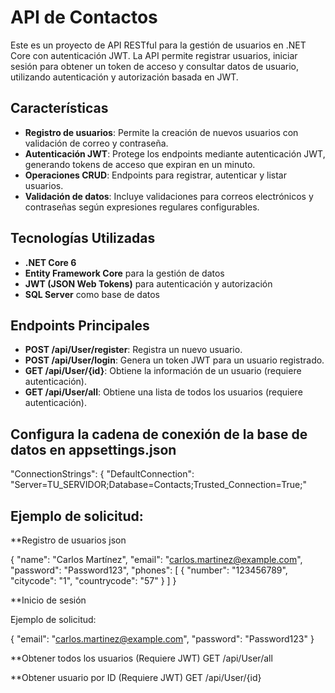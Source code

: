 # API de Contactos

Este es un proyecto de API RESTful para la gestión de usuarios en .NET Core con autenticación JWT. La API permite registrar usuarios, iniciar sesión para obtener un token de acceso y consultar datos de usuario, utilizando autenticación y autorización basada en JWT.

## Características

- **Registro de usuarios**: Permite la creación de nuevos usuarios con validación de correo y contraseña.
- **Autenticación JWT**: Protege los endpoints mediante autenticación JWT, generando tokens de acceso que expiran en un minuto.
- **Operaciones CRUD**: Endpoints para registrar, autenticar y listar usuarios.
- **Validación de datos**: Incluye validaciones para correos electrónicos y contraseñas según expresiones regulares configurables.

## Tecnologías Utilizadas

- **.NET Core 6**
- **Entity Framework Core** para la gestión de datos
- **JWT (JSON Web Tokens)** para autenticación y autorización
- **SQL Server** como base de datos

## Endpoints Principales

- **POST /api/User/register**: Registra un nuevo usuario.
- **POST /api/User/login**: Genera un token JWT para un usuario registrado.
- **GET /api/User/{id}**: Obtiene la información de un usuario (requiere autenticación).
- **GET /api/User/all**: Obtiene una lista de todos los usuarios (requiere autenticación).

## Configura la cadena de conexión de la base de datos en appsettings.json

  "ConnectionStrings": {
    "DefaultConnection": "Server=TU_SERVIDOR;Database=Contacts;Trusted_Connection=True;"


## Ejemplo de solicitud:

**Registro de usuarios
json

{
  "name": "Carlos Martínez",
  "email": "carlos.martinez@example.com",
  "password": "Password123",
  "phones": [
    {
      "number": "123456789",
      "citycode": "1",
      "countrycode": "57"
    }
  ]
}

**Inicio de sesión

Ejemplo de solicitud:

{
  "email": "carlos.martinez@example.com",
  "password": "Password123" 
}

**Obtener todos los usuarios (Requiere JWT)
GET /api/User/all

**Obtener usuario por ID (Requiere JWT)
GET /api/User/{id}
